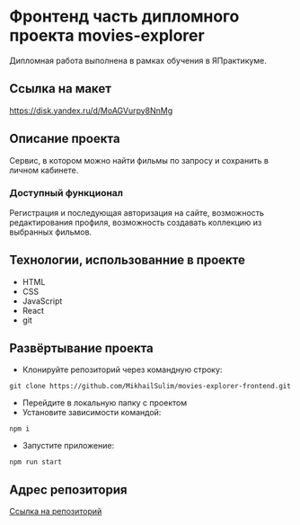 # Фронтенд часть дипломного проекта movies-explorer
Дипломная работа выполнена в рамках обучения в ЯПрактикуме.

## Ссылка на макет
https://disk.yandex.ru/d/MoAGVurpy8NnMg

## Описание проекта
Сервис, в котором можно найти фильмы по запросу и сохранить в личном кабинете.

### Доступный функционал
Регистрация и последующая авторизация на сайте, возможность редактирования профиля, возможность создавать коллекцию из выбранных фильмов. 

## Технологии, использованние в проекте
- HTML
- CSS
- JavaScript
- React
- git

## Развёртывание проекта
* Клонируйте репозиторий через командную строку:
```
git clone https://github.com/MikhailSulim/movies-explorer-frontend.git
```
* Перейдите в локальную папку с проектом
* Установите зависимости командой:
```
npm i
```
* Запустите приложение:
```
npm run start
``` 

## Адрес репозитория
[Ссылка на репозиторий](https://github.com/MikhailSulim/movies-explorer-frontend)

